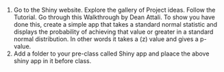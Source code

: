 1. Go to the Shiny website. Explore the gallery of Project ideas. Follow the Tutorial. Go through this Walkthrough by Dean Attali. 
To show you have done this, create a simple app that takes a standard normal statistic and displays the probability of achieving that value or greater in a standard normal distribution. In other words it takes a (z) value and gives a p-value.
2. Add a folder to your pre-class called Shiny app and plaace the above shiny app in it before class.

